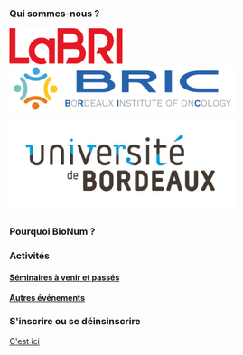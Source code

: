 ### Qui sommes-nous ?

<img src="docs/img/LABRI_BIG_0.png" alt="LaBRI" width="200"/> <img src="docs/img/horizontal-bric-1.png" alt="BRIC" width="400"/>

<img src="docs/img/UB.jpg" alt="Université de Bordeaux" width="400"/>

### Pourquoi BioNum ?

### Activités

#### [Séminaires à venir et passés](docs/index.md)

#### [Autres événements](docs/about.md)

### S'inscrire ou se déinsinscrire

[C'est ici](https://diff.u-bordeaux.fr/sympa/info/bionum)
